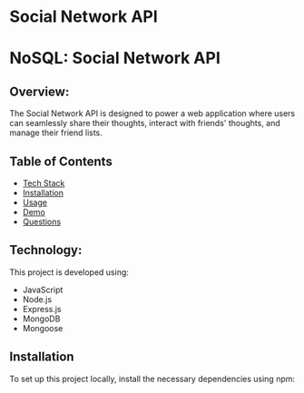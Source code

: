 # Social Network API
# NoSQL: Social Network API

## Overview:

The Social Network API is designed to power a web application where users can seamlessly share their thoughts, interact with friends' thoughts, and manage their friend lists.

## Table of Contents

- [Tech Stack](#Technology)
- [Installation](#installation)
- [Usage](#usage)
- [Demo](#demo)
- [Questions](#questions)

## Technology:

This project is developed using:

- JavaScript
- Node.js
- Express.js
- MongoDB
- Mongoose

## Installation

To set up this project locally, install the necessary dependencies using npm:

